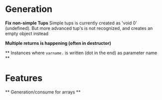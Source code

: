 # Generation

**Fix non-simple Tups**
Simple tups is currently created as 'void 0' (undefined). But more advanced tup's is not recognized, and creates an empty object instead

**Multiple returns is happening (often in destructor)**

** Instances where `varname.` is written (dot in the end) as parameter name **

# Features

** Generation/consume for arrays **